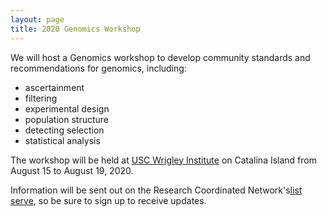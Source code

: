```yaml
---
layout: page
title: 2020 Genomics Workshop
---
```


We will host a Genomics workshop to develop community standards and recommendations for genomics, including:

* ascertainment
* filtering
* experimental design
* population structure
* detecting selection
* statistical analysis

The workshop will be held at [USC Wrigley Institute](https://dornsife.usc.edu/wrigley/wmsc/) on Catalina Island from August 15 to August 19, 2020. 

Information will be sent out on the Research Coordinated Network's[list serve](https://listserv.neu.edu/cgi-bin/wa?SUBED1=RCN-ECS&A=1), so be sure to sign up to receive updates. 

